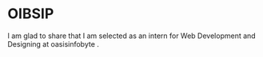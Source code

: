 # OIBSIP
I am glad to share that I am selected as an intern for Web Development and Designing at oasisinfobyte .  
